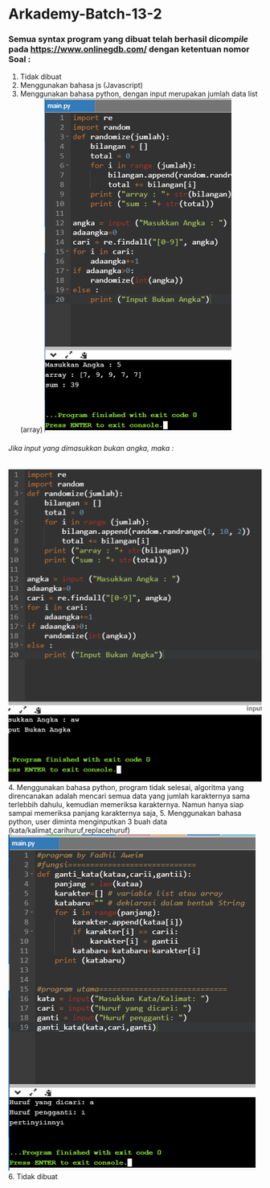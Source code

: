 # Arkademy-Batch-13-2
### Semua syntax program yang dibuat telah berhasil di*compile* pada https://www.onlinegdb.com/ dengan ketentuan nomor Soal :

1. Tidak dibuat
2. Menggunakan bahasa js (Javascript)
3. Menggunakan bahasa python, dengan input merupakan jumlah data list (array)
![Gambar](https://github.com/aweimngok/Arkademy-Batch-13-2/blob/master/runnomor3.png)
###### Jika input yang dimasukkan bukan angka, maka :
![Gambar](https://github.com/aweimngok/Arkademy-Batch-13-2/blob/master/runnomor3false.png)
4. Menggunakan bahasa python, program tidak selesai, algoritma yang direncanakan adalah mencari semua data yang jumlah karakternya sama terlebbih dahulu, kemudian memeriksa karakternya. Namun hanya siap sampai memeriksa panjang karakternya saja,
5. Menggunakan bahasa python, user diminta menginputkan 3 buah data (kata/kalimat,carihuruf,replacehuruf)
![Gambar](https://github.com/aweimngok/Arkademy-Batch-13-2/blob/master/runnomor5.png)
6. Tidak dibuat
